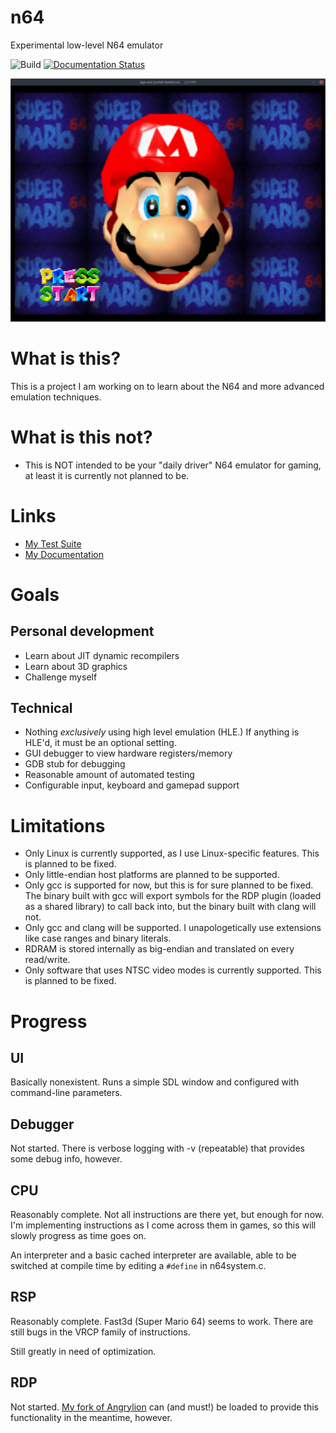 # n64
Experimental low-level N64 emulator

![Build](https://github.com/Dillonb/n64/workflows/Build/badge.svg)
[![Documentation Status](https://readthedocs.org/projects/n64/badge/?version=latest)](https://n64.readthedocs.io/?badge=latest)

![Mario Face](https://raw.githubusercontent.com/Dillonb/n64/master/screenshots/mario.png)

# What is this?
This is a project I am working on to learn about the N64 and more advanced emulation techniques.

# What is this not?
- This is NOT intended to be your "daily driver" N64 emulator for gaming, at least it is currently not planned to be.

# Links
- [My Test Suite](https://github.com/dillonb/n64-tests)
- [My Documentation](https://n64.readthedocs.io/)

# Goals
## Personal development
- Learn about JIT dynamic recompilers
- Learn about 3D graphics
- Challenge myself

## Technical
- Nothing _exclusively_ using high level emulation (HLE.) If anything is HLE'd, it must be an optional setting.
- GUI debugger to view hardware registers/memory
- GDB stub for debugging
- Reasonable amount of automated testing
- Configurable input, keyboard and gamepad support

# Limitations
- Only Linux is currently supported, as I use Linux-specific features. This is planned to be fixed.
- Only little-endian host platforms are planned to be supported.
- Only gcc is supported for now, but this is for sure planned to be fixed. The binary built with gcc will export symbols for the RDP plugin (loaded as a shared library) to call back into, but the binary built with clang will not.
- Only gcc and clang will be supported. I unapologetically use extensions like case ranges and binary literals.
- RDRAM is stored internally as big-endian and translated on every read/write.
- Only software that uses NTSC video modes is currently supported. This is planned to be fixed.

# Progress

## UI
Basically nonexistent. Runs a simple SDL window and configured with command-line parameters.

## Debugger
Not started. There is verbose logging with -v (repeatable) that provides some debug info, however.

## CPU
Reasonably complete. Not all instructions are there yet, but enough for now. I'm implementing instructions as I come across them in games, so this will slowly progress as time goes on.

An interpreter and a basic cached interpreter are available, able to be switched at compile time by editing a `#define` in n64system.c.

## RSP
Reasonably complete. Fast3d (Super Mario 64) seems to work. There are still bugs in the VRCP family of instructions.

Still greatly in need of optimization.


## RDP
Not started. [My fork of Angrylion](https://github.com/Dillonb/angrylion-rdp-plus) can (and must!) be loaded to provide this functionality in the meantime, however.
